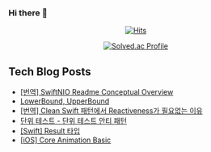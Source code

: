 ### Hi there 👋

<!--
**loinsir/loinsir** is a ✨ _special_ ✨ repository because its `README.md` (this file) appears on your GitHub profile.

Here are some ideas to get you started:

- 🔭 I’m currently working on ...
- 🌱 I’m currently learning ...
- 👯 I’m looking to collaborate on ...
- 🤔 I’m looking for help with ...
- 💬 Ask me about ...
- 📫 How to reach me: ...
- 😄 Pronouns: ...
- ⚡ Fun fact: ...
-->
<div align=center>
  
[![Hits](https://hits.seeyoufarm.com/api/count/incr/badge.svg?url=https%3A%2F%2Fgithub.com%2Floinsir&count_bg=%2309EDEB&title_bg=%23555555&icon=&icon_color=%23E7E7E7&title=hits&edge_flat=false)](https://hits.seeyoufarm.com)
  
  
[![Solved.ac Profile](http://mazassumnida.wtf/api/v2/generate_badge?boj=a9327370)](https://solved.ac/a9327370/)
</div>


## Tech Blog Posts
* [[번역] SwiftNIO Readme Conceptual Overview](https://glassgow.tistory.com/42)
* [LowerBound, UpperBound](https://glassgow.tistory.com/41)
* [[번역] Clean Swift 패턴에서 Reactiveness가 필요없는 이유](https://glassgow.tistory.com/40)
* [단위 테스트 - 단위 테스트 안티 패턴](https://glassgow.tistory.com/39)
* [[Swift] Result 타입](https://glassgow.tistory.com/38)
* [[iOS] Core Animation Basic](https://glassgow.tistory.com/37)